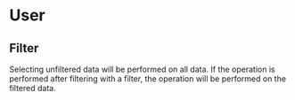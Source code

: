 # User
## Filter
Selecting unfiltered data will be performed on all data.  If the operation is performed after filtering with a filter, the operation will be performed on the filtered data.
